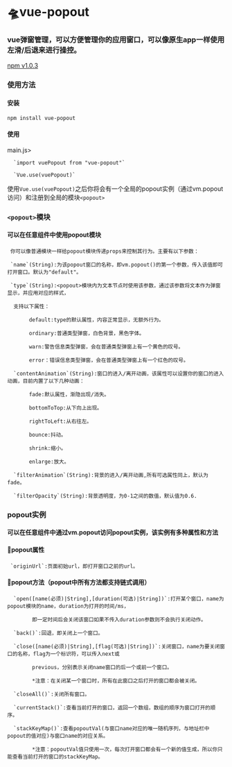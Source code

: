 # 🛸vue-popout
### vue弹窗管理，可以方便管理你的应用窗口，可以像原生app一样使用左滑/后退来进行操控。

[npm v1.0.3][npm-url]


[npm-url]: https://www.npmjs.com/package/vue-popout

### 使用方法

#### 安装

`npm install vue-popout`

#### 使用

main.js>

      `import vuePopout from "vue-popout"`
      
      `Vue.use(vuePopout)`
    
使用`Vue.use(vuePopout)`之后你将会有一个全局的popout实例（通过vm.popout访问）和注册到全局的模块`<popout>`

### `<popout>`模块

#### 可以在任意组件中使用popout模块

     你可以像普通模块一样给popout模块传递props来控制其行为。主要有以下参数：
     
     `name`(String):为该popout窗口的名称，即vm.popout()的第一个参数，传入该值即可打开窗口。默认为"default"。
     
     `type`(String):<popout>模块内为文本节点时使用该参数，通过该参数将文本作为弹窗显示，并应用对应的样式，
     
      支持以下属性：
     
           default:type的默认属性，内容正常显示，无额外行为。
           
           ordinary:普通类型弹窗，白色背景，黑色字体。
           
           warn:警告信息类型弹窗，会在普通类型弹窗上有一个黄色的叹号。
           
           error：错误信息类型弹窗，会在普通类型弹窗上有一个红色的叹号。
           
      `contentAnimation`(String):窗口的进入/离开动画，该属性可以设置你的窗口的进入动画，目前内置了以下几种动画：
      
           fade:默认属性，渐隐出现/消失。
      
           bottomToTop:从下向上出现。   
           
           rightToLeft:从右往左。
           
           bounce:抖动。
           
           shrink:缩小。
           
           enlarge:放大。
           
      `filterAnimation`(String):背景的进入/离开动画,所有可选属性同上，默认为fade。
      
      `filterOpacity`(String):背景透明度，为0-1之间的数值，默认值为0.6.
      
### popout实例

#### 可以在任意组件中通过vm.popout访问popout实例，该实例有多种属性和方法

#### 🌴popout属性

     `originUrl`:页面初始url，即打开窗口之前的url。
     
#### 🌴popout方法（popout中所有方法都支持链式调用）
     
      `open([name(必须)|String],[duration(可选)|String])`:打开某个窗口，name为popout模块的name，duration为打开的时间/ms，
      
            即一定时间后会关闭该窗口如果不传入duration参数则不会执行关闭动作。
      
      `back()`:回退，即关闭上一个窗口。
      
      `close([name(必须)|String],[flag(可选)|String])`:关闭窗口，name为要关闭窗口的名称，flag为一个标识符，可以传入next或
      
            previous，分别表示关闭name窗口的后一个或前一个窗口。
            
            *注意：在关闭某一个窗口时，所有在此窗口之后打开的窗口都会被关闭。
      
      `closeAll()`:关闭所有窗口。
      
      `currentStack()`:查看当前打开的窗口，返回一个数组，数组的顺序为窗口打开的顺序。
      
      `stackKeyMap()`:查看popoutVal(与窗口name对应的唯一随机序列，与地址栏中popout的值对应)与窗口name的对应关系。
      
            *注意：popoutVal值只使用一次，每次打开窗口都会有一个新的值生成，所以你只能查看当前打开的窗口的stackKeyMap。







      
      
      
      
      
      
      
      
      
      
      
      
      
      
